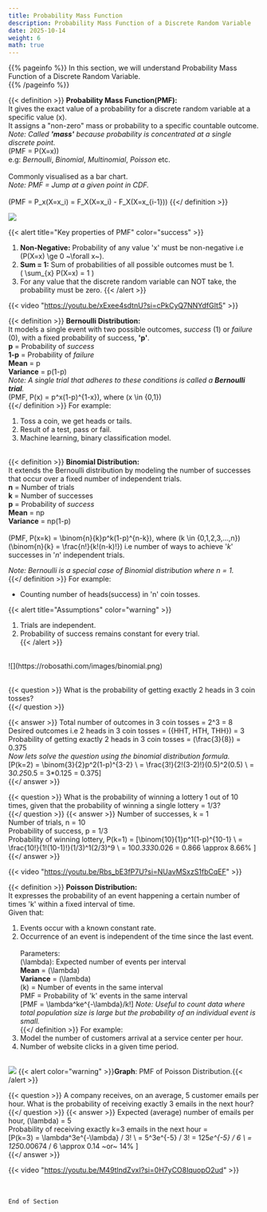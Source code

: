 ```yaml
---
title: Probability Mass Function
description: Probability Mass Function of a Discrete Random Variable
date: 2025-10-14
weight: 6
math: true
---
```


{{% pageinfo %}}
In this section, we will understand Probability Mass Function of a Discrete Random Variable.<br>
{{% /pageinfo %}}

{{< definition >}}
**Probability Mass Function(PMF):** <br>
It gives the exact value of a probability for a discrete random variable at a specific value \(x\).<br>
It assigns a "non-zero" mass or probability to a specific countable outcome.<br>
*Note: Called **'mass'** because probability is concentrated at a single discrete point.* <br>
\(PMF = P(X=x)\) <br>
e.g: _Bernoulli_, _Binomial_, _Multinomial_, _Poisson_ etc. <br><br>
Commonly visualised as a bar chart. <br>
*Note: PMF = Jump at a given point in CDF.* <br><br>
\(PMF = P_x(X=x_i) = F_X(X=x_i) - F_X(X=x_{i-1})\)
{{</ definition >}}

![](https://robosathi.com/images/cdf_example_1.png)

{{< alert title="Key properties of PMF" color="success" >}}
1. **Non-Negative:** Probability of any value 'x' must be non-negative i.e \(P(X=x) \ge 0 ~\forall x~\). <br>
2. **Sum = 1:** Sum of probabilities of all possible outcomes must be 1. <br>
\( \sum_{x} P(X=x) = 1 \) <br>
3. For any value that the discrete random variable can NOT take, the probability must be zero.
{{< /alert >}}

{{< video "https://youtu.be/xExee4sdtnU?si=cPkCyQ7NNYdfGIt5" >}}
<br>

{{< definition >}}
**Bernoulli Distribution:** <br>
It models a single event with two possible outcomes, _success_ (1) or _failure_ (0), with a fixed probability of success, 
**'p'**. <br>
**p** = Probability of _success_ <br>
**1-p** = Probability of _failure_ <br>
**Mean** = p <br>
**Variance** = p(1-p) <br>
*Note: A single trial that adheres to these conditions is called a **Bernoulli trial**.* <br>
\(PMF, P(x) = p^x(1-p)^{1-x}\), where \(x \in \{0,1\}\) <br>
{{</ definition >}}
For example: 
1. Toss a coin, we get heads or tails. <br>
2. Result of a test, pass or fail. <br>
3. Machine learning, binary classification model. <br><br>

{{< definition >}}
**Binomial Distribution:** <br>
It extends the Bernoulli distribution by modeling the number of successes that occur over a fixed number of 
independent trials. <br>
**n** = Number of trials <br>
**k** = Number of successes <br>
**p** = Probability of _success_ <br>
**Mean** = np <br>
**Variance** = np(1-p) <br><br>
\(PMF, P(x=k) = \binom{n}{k}p^k(1-p)^{n-k}\), where \(k \in \{0,1,2,3,...,n\}\) <br>
\(\binom{n}{k} = \frac{n!}{k!(n-k)!}\) i.e number of ways to achieve '_k_' successes in '_n_' independent trials. <br>

*Note: Bernoulli is a special case of Binomial distribution where n = 1.* <br>
{{</ definition >}}
For example:
- Counting number of heads(success) in 'n' coin tosses. <br>

{{< alert title="Assumptions" color="warning" >}}
1. Trials are independent. <br>
2. Probability of success remains constant for every trial. <br>
{{< /alert >}}
<br>
![](https://robosathi.com/images/binomial.png)
<br><br>

{{< question >}}
What is the probability of getting exactly 2 heads in 3 coin tosses? <br>
{{</ question >}}

{{< answer >}}
Total number of outcomes in 3 coin tosses = 2^3 = 8 <br>
Desired outcomes i.e 2 heads in 3 coin tosses = \(\{HHT, HTH, THH\}\) = 3 <br>
Probability of getting exactly 2 heads in 3 coin tosses = \(\frac{3}{8}\) = 0.375 <br>
*Now lets solve the question using the binomial distribution formula.* <br>
\[P(k=2) = \binom{3}{2}p^2(1-p)^{3-2} \\
= \frac{3!}{2!(3-2)!}(0.5)^2(0.5) \\
= 3*0.25*0.5 = 3*0.125 = 0.375\] <br>
{{</ answer >}}
<br>

{{< question >}}
What is the probability of winning a lottery 1 out of 10 times, given that the probability of winning a single lottery 
= 1/3? <br>
{{</ question >}}
{{< answer >}}
Number of successes, k = 1 <br>
Number of trials, n = 10 <br>
Probability of success, p = 1/3 <br>
Probability of winning lottery, P(k=1) = \[\binom{10}{1}p^1(1-p)^{10-1} \\
= \frac{10!}{1!(10-1)!}(1/3)^1(2/3)^9 \\
= 10*0.333*0.026 = 0.866 \approx 8.66\% \] <br>
{{</ answer >}}
<br>

{{< video "https://youtu.be/Rbs_bE3fP7U?si=NUavMSxzS1fbCqEF" >}}
<br>

{{< definition >}}
**Poisson Distribution:** <br>
It expresses the probability of an event happening a certain number of times 'k' within a fixed interval of time. <br>
Given that:
1. Events occur with a known constant rate.<br>
2. Occurrence of an event is independent of the time since the last event. <br><br>
Parameters: <br>
\(\lambda\): Expected number of events per interval <br>
**Mean** = \(\lambda\) <br>
**Variance** = \(\lambda\)<br>
\(k\) = Number of events in the same interval <br>
PMF = Probability of 'k' events in the same interval <br>
\[PMF = \lambda^ke^{-\lambda}/k!\]
*Note: Useful to count data where total population size is large but the probability of an individual event is small.* <br>
{{</ definition >}}
For example: 
1. Model the number of customers arrival at a service center per hour. <br>
2. Number of website clicks in a given time period. <br><br>

![](https://robosathi.com/images/poisson_pmf.png)
{{< alert color="warning" >}}**Graph**: PMF of Poisson Distribution.{{< /alert >}}

{{< question >}}
A company receives, on an average, 5 customer emails per hour. What is the probability of receiving exactly 3 emails
in the next hour? <br>
{{</ question >}}
{{< answer >}}
Expected (average) number of emails per hour, \(\lambda\) = 5 <br>
Probability of receiving exactly k=3 emails in the next hour =  <br>
\[P(k=3) = \lambda^3e^{-\lambda} / 3! \\
= 5^3e^{-5} / 3! = 125*e^{-5} / 6 \\
= 125*0.00674 / 6 \approx 0.14 ~or~ 14\%  \] <br>
{{</ answer >}}
<br>

{{< video "https://youtu.be/M49tlndZvxI?si=0H7yCO8IquopO2ud" >}}

<br><br>
```End of Section```